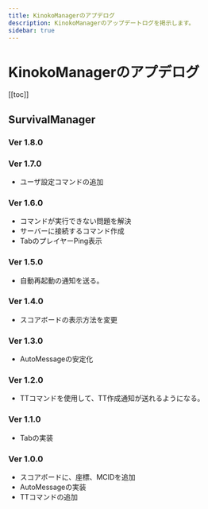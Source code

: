 ```yaml
---
title: KinokoManagerのアプデログ
description: KinokoManagerのアップデートログを掲示します。
sidebar: true
---
```

# KinokoManagerのアプデログ
[[toc]]

## SurvivalManager
### Ver 1.8.0

### Ver 1.7.0
- ユーザ設定コマンドの追加

### Ver 1.6.0
- コマンドが実行できない問題を解決
- サーバーに接続するコマンド作成
- TabのプレイヤーPing表示

### Ver 1.5.0
- 自動再起動の通知を送る。

### Ver 1.4.0
- スコアボードの表示方法を変更

### Ver 1.3.0
- AutoMessageの安定化

### Ver 1.2.0
- TTコマンドを使用して、TT作成通知が送れるようになる。

### Ver 1.1.0
- Tabの実装

### Ver 1.0.0
- スコアボードに、座標、MCIDを追加
- AutoMessageの実装
- TTコマンドの追加